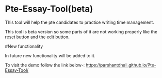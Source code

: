 # Pte-Essay-Tool(beta)
This tool will help the pte candidates to practice writing time management.

This tool is beta version so some parts of it are not working properly like the reset button and the edit button.

#New functionality

In future new functionality will be added to it.

To visit the demo follow the link below-:
https://parshantdhall.github.io/Pte-Essay-Tool/


